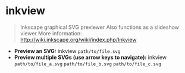 # inkview
> Inkscape graphical SVG previewer
> Also functions as a slideshow viewer
> More information: <http://wiki.inkscape.org/wiki/index.php/Inkview>
- **Preview an SVG:**
inkview `path/to/file.svg`
- **Preview multiple SVGs (use arrow keys to navigate):**
inkview `path/to/file_a.svg` `path/to/file_b.svg` `path/to/file_c.svg`
